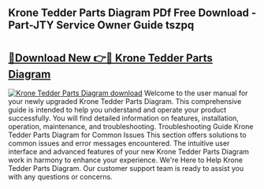 ## Krone Tedder Parts Diagram PDf Free Download - Part-JTY Service Owner Guide tszpq

# <h2><a href="http://dfjqgfj.blite.top/?on=Krone+Tedder+Parts+Diagram">🔗Download New 👉🔴 Krone Tedder Parts Diagram</a></h2>

[![Krone Tedder Parts Diagram download](https://i.imgur.com/lujVjoI.png)](http://dfjqgfj.blite.top/?on=Krone+Tedder+Parts+Diagram)
Welcome to the user manual for your newly upgraded Krone Tedder Parts Diagram. This comprehensive guide is intended to help you understand and operate your product successfully. You will find detailed information on features, installation, operation, maintenance, and troubleshooting. Troubleshooting Guide Krone Tedder Parts Diagram for Common Issues This section offers solutions to common issues and error messages encountered. The intuitive user interface and advanced features of your new Krone Tedder Parts Diagram work in harmony to enhance your experience. We're Here to Help Krone Tedder Parts Diagram. Our customer support team is ready to assist you with any questions or concerns.
